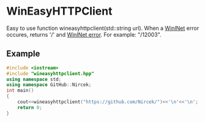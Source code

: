 # WinEasyHTTPClient
Easy to use function wineasyhttpclient(std::string url).
When a [WinINet](https://msdn.microsoft.com/library/windows/desktop/aa383630(v=vs.85).aspx) error occures, returns '/' and [WinINet error](https://support.microsoft.com/en-us/help/193625/info-wininet-error-codes-12001-through-12156). For example: "/12003".
## Example
```c++
#include <iostream>
#include "wineasyhttpclient.hpp"
using namespace std;
using namespace GitHub::Nircek;
int main()
{
    cout<<wineasyhttpclient("https://github.com/Nircek/")<<'\n'<<'\n';
    return 0;
}
```

